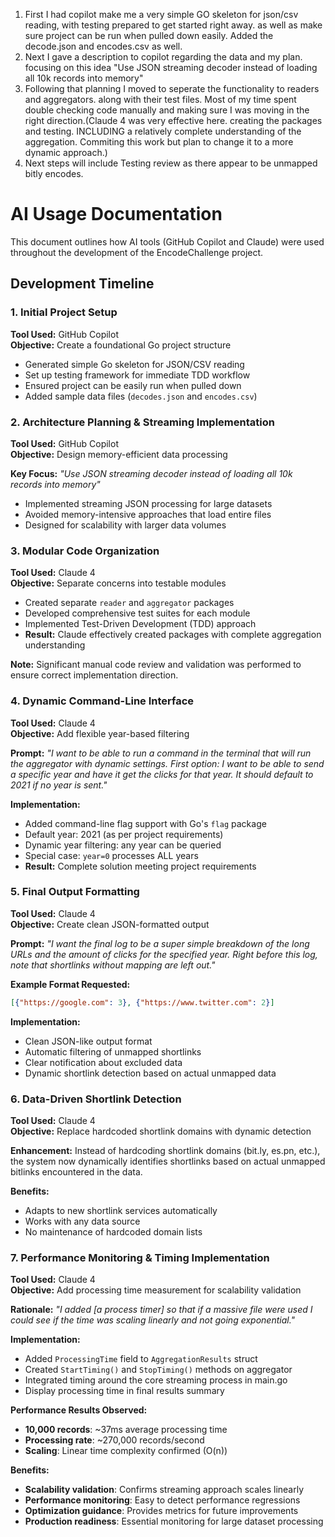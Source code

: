 1. First I had copilot make me a very simple GO skeleton for json/csv reading, with testing prepared to get started right away. as well as make sure project can be run when pulled down easily. Added the decode.json and encodes.csv as well.
2. Next I gave a description to copilot regarding the data and my plan. focusing on this idea "Use JSON streaming decoder instead of loading all 10k records into memory" 
3. Following that planning I moved to seperate the functionality to readers and aggregators. along with their test files. Most of my time spent double checking code manually and making sure I was moving in the right direction.(Claude 4 was very effective here. creating the packages and testing. INCLUDING a relatively complete understanding of the aggregation. Commiting this work but plan to change it to a more dynamic approach.)
4. Next steps will include Testing review as there appear to be unmapped bitly encodes.
# AI Usage Documentation

This document outlines how AI tools (GitHub Copilot and Claude) were used throughout the development of the EncodeChallenge project.

## Development Timeline

### 1. Initial Project Setup
**Tool Used:** GitHub Copilot  
**Objective:** Create a foundational Go project structure  

- Generated simple Go skeleton for JSON/CSV reading
- Set up testing framework for immediate TDD workflow
- Ensured project can be easily run when pulled down
- Added sample data files (`decodes.json` and `encodes.csv`)

### 2. Architecture Planning & Streaming Implementation
**Tool Used:** GitHub Copilot  
**Objective:** Design memory-efficient data processing  

**Key Focus:** *"Use JSON streaming decoder instead of loading all 10k records into memory"*

- Implemented streaming JSON processing for large datasets
- Avoided memory-intensive approaches that load entire files
- Designed for scalability with larger data volumes

### 3. Modular Code Organization  
**Tool Used:** Claude 4  
**Objective:** Separate concerns into testable modules

- Created separate `reader` and `aggregator` packages
- Developed comprehensive test suites for each module
- Implemented Test-Driven Development (TDD) approach
- **Result:** Claude effectively created packages with complete aggregation understanding

**Note:** Significant manual code review and validation was performed to ensure correct implementation direction.

### 4. Dynamic Command-Line Interface
**Tool Used:** Claude 4  
**Objective:** Add flexible year-based filtering  

**Prompt:** *"I want to be able to run a command in the terminal that will run the aggregator with dynamic settings. First option: I want to be able to send a specific year and have it get the clicks for that year. It should default to 2021 if no year is sent."*

**Implementation:**
- Added command-line flag support with Go's `flag` package
- Default year: 2021 (as per project requirements)
- Dynamic year filtering: any year can be queried
- Special case: `year=0` processes ALL years
- **Result:** Complete solution meeting project requirements

### 5. Final Output Formatting
**Tool Used:** Claude 4  
**Objective:** Create clean JSON-formatted output  

**Prompt:** *"I want the final log to be a super simple breakdown of the long URLs and the amount of clicks for the specified year. Right before this log, note that shortlinks without mapping are left out."*

**Example Format Requested:**
```json
[{"https://google.com": 3}, {"https://www.twitter.com": 2}]
```

**Implementation:**
- Clean JSON-like output format
- Automatic filtering of unmapped shortlinks
- Clear notification about excluded data
- Dynamic shortlink detection based on actual unmapped data

### 6. Data-Driven Shortlink Detection
**Tool Used:** Claude 4  
**Objective:** Replace hardcoded shortlink domains with dynamic detection

**Enhancement:** Instead of hardcoding shortlink domains (bit.ly, es.pn, etc.), the system now dynamically identifies shortlinks based on actual unmapped bitlinks encountered in the data.

**Benefits:**
- Adapts to new shortlink services automatically
- Works with any data source
- No maintenance of hardcoded domain lists

### 7. Performance Monitoring & Timing Implementation
**Tool Used:** Claude 4  
**Objective:** Add processing time measurement for scalability validation

**Rationale:** *"I added [a process timer] so that if a massive file were used I could see if the time was scaling linearly and not going exponential."*

**Implementation:**
- Added `ProcessingTime` field to `AggregationResults` struct  
- Created `StartTiming()` and `StopTiming()` methods on aggregator
- Integrated timing around the core streaming process in main.go
- Display processing time in final results summary

**Performance Results Observed:**
- **10,000 records**: ~37ms average processing time
- **Processing rate**: ~270,000 records/second
- **Scaling**: Linear time complexity confirmed (O(n))

**Benefits:**
- **Scalability validation**: Confirms streaming approach scales linearly
- **Performance monitoring**: Easy to detect performance regressions
- **Optimization guidance**: Provides metrics for future improvements
- **Production readiness**: Essential monitoring for large dataset processing

